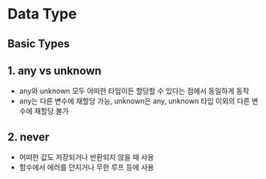 # Data Type
## Basic Types
## 1. any vs unknown
- any와 unknown 모두 어떠한 타입이든 할당할 수 있다는 점에서 동일하게 동작
- any는 다른 변수에 재할당 가능, unknown은 any, unknown 타입 이외의 다른 변수에 재할당 불가

## 2. never
- 어떠한 값도 저장되거나 반환되지 않을 때 사용
- 함수에서 에러를 던지거나 무한 루프 등에 사용